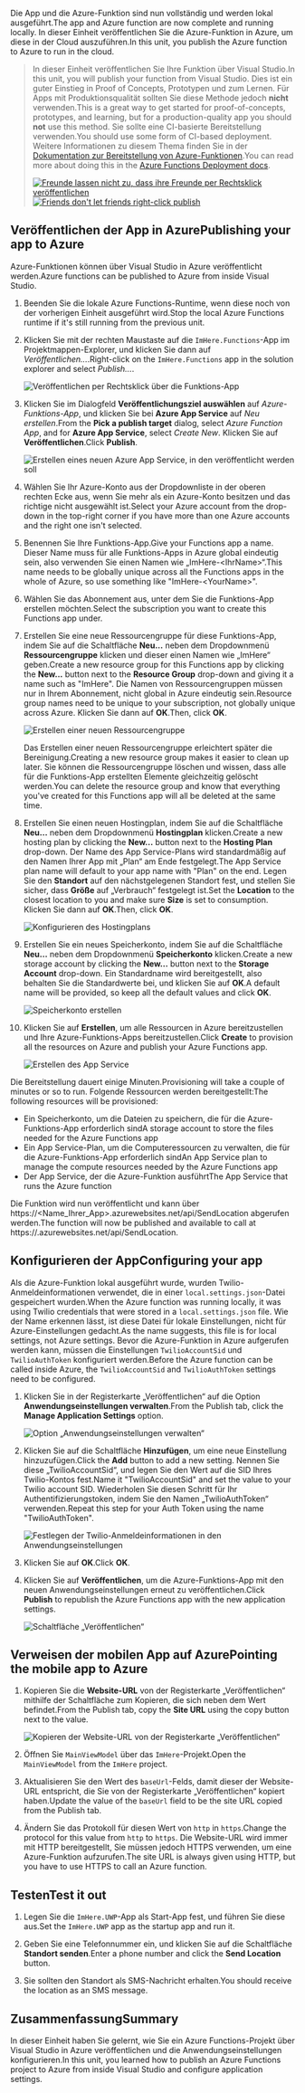 <span data-ttu-id="5d8b7-101">Die App und die Azure-Funktion sind nun vollständig und werden lokal ausgeführt.</span><span class="sxs-lookup"><span data-stu-id="5d8b7-101">The app and Azure function are now complete and running locally.</span></span> <span data-ttu-id="5d8b7-102">In dieser Einheit veröffentlichen Sie die Azure-Funktion in Azure, um diese in der Cloud auszuführen.</span><span class="sxs-lookup"><span data-stu-id="5d8b7-102">In this unit, you publish the Azure function to Azure to run in the cloud.</span></span>

> <span data-ttu-id="5d8b7-103">In dieser Einheit veröffentlichen Sie Ihre Funktion über Visual Studio.</span><span class="sxs-lookup"><span data-stu-id="5d8b7-103">In this unit, you will publish your function from Visual Studio.</span></span> <span data-ttu-id="5d8b7-104">Dies ist ein guter Einstieg in Proof of Concepts, Prototypen und zum Lernen. Für Apps mit Produktionsqualität sollten Sie diese Methode jedoch **nicht** verwenden.</span><span class="sxs-lookup"><span data-stu-id="5d8b7-104">This is a great way to get started for proof-of-concepts, prototypes, and learning, but for a production-quality app you should **not** use this method.</span></span> <span data-ttu-id="5d8b7-105">Sie sollte eine CI-basierte Bereitstellung verwenden.</span><span class="sxs-lookup"><span data-stu-id="5d8b7-105">You should use some form of CI-based deployment.</span></span> <span data-ttu-id="5d8b7-106">Weitere Informationen zu diesem Thema finden Sie in der [Dokumentation zur Bereitstellung von Azure-Funktionen](https://docs.microsoft.com/azure/azure-functions/functions-continuous-deployment).</span><span class="sxs-lookup"><span data-stu-id="5d8b7-106">You can read more about doing this in the [Azure Functions Deployment docs](https://docs.microsoft.com/azure/azure-functions/functions-continuous-deployment).</span></span>
>
> <span data-ttu-id="5d8b7-107">[![Freunde lassen nicht zu, dass ihre Freunde per Rechtsklick veröffentlichen](../media/8-friends-dont-let-friends-publish.png)](https://damianbrady.com.au/2018/02/01/friends-dont-let-friends-right-click-publish/)</span><span class="sxs-lookup"><span data-stu-id="5d8b7-107">[![Friends don't let friends right-click publish](../media/8-friends-dont-let-friends-publish.png)](https://damianbrady.com.au/2018/02/01/friends-dont-let-friends-right-click-publish/)</span></span>

## <a name="publishing-your-app-to-azure"></a><span data-ttu-id="5d8b7-108">Veröffentlichen der App in Azure</span><span class="sxs-lookup"><span data-stu-id="5d8b7-108">Publishing your app to Azure</span></span>

<span data-ttu-id="5d8b7-109">Azure-Funktionen können über Visual Studio in Azure veröffentlicht werden.</span><span class="sxs-lookup"><span data-stu-id="5d8b7-109">Azure functions can be published to Azure from inside Visual Studio.</span></span>

1. <span data-ttu-id="5d8b7-110">Beenden Sie die lokale Azure Functions-Runtime, wenn diese noch von der vorherigen Einheit ausgeführt wird.</span><span class="sxs-lookup"><span data-stu-id="5d8b7-110">Stop the local Azure Functions runtime if it's still running from the previous unit.</span></span>

2. <span data-ttu-id="5d8b7-111">Klicken Sie mit der rechten Maustaste auf die `ImHere.Functions`-App im Projektmappen-Explorer, und klicken Sie dann auf *Veröffentlichen...*.</span><span class="sxs-lookup"><span data-stu-id="5d8b7-111">Right-click on the `ImHere.Functions` app in the solution explorer and select *Publish...*.</span></span>

    ![Veröffentlichen per Rechtsklick über die Funktions-App](../media/8-right-click-publish.png)

3. <span data-ttu-id="5d8b7-113">Klicken Sie im Dialogfeld **Veröffentlichungsziel auswählen** auf *Azure-Funktions-App*, und klicken Sie bei **Azure App Service** auf *Neu erstellen*.</span><span class="sxs-lookup"><span data-stu-id="5d8b7-113">From the **Pick a publish target** dialog, select *Azure Function App*, and for **Azure App Service**, select *Create New*.</span></span> <span data-ttu-id="5d8b7-114">Klicken Sie auf **Veröffentlichen**.</span><span class="sxs-lookup"><span data-stu-id="5d8b7-114">Click **Publish**.</span></span>

    ![Erstellen eines neuen Azure App Service, in den veröffentlicht werden soll](../media/8-pick-publish-target.png)

4. <span data-ttu-id="5d8b7-116">Wählen Sie Ihr Azure-Konto aus der Dropdownliste in der oberen rechten Ecke aus, wenn Sie mehr als ein Azure-Konto besitzen und das richtige nicht ausgewählt ist.</span><span class="sxs-lookup"><span data-stu-id="5d8b7-116">Select your Azure account from the drop-down in the top-right corner if you have more than one Azure accounts and the right one isn't selected.</span></span>

5. <span data-ttu-id="5d8b7-117">Benennen Sie Ihre Funktions-App.</span><span class="sxs-lookup"><span data-stu-id="5d8b7-117">Give your Functions app a name.</span></span> <span data-ttu-id="5d8b7-118">Dieser Name muss für alle Funktions-Apps in Azure global eindeutig sein, also verwenden Sie einen Namen wie „ImHere-\<IhrName\>“.</span><span class="sxs-lookup"><span data-stu-id="5d8b7-118">This name needs to be globally unique across all the Functions apps in the whole of Azure, so use something like "ImHere-\<YourName\>".</span></span>

6. <span data-ttu-id="5d8b7-119">Wählen Sie das Abonnement aus, unter dem Sie die Funktions-App erstellen möchten.</span><span class="sxs-lookup"><span data-stu-id="5d8b7-119">Select the subscription you want to create this Functions app under.</span></span>

7. <span data-ttu-id="5d8b7-120">Erstellen Sie eine neue Ressourcengruppe für diese Funktions-App, indem Sie auf die Schaltfläche **Neu...** neben dem Dropdownmenü **Ressourcengruppe** klicken und dieser einen Namen wie „ImHere“ geben.</span><span class="sxs-lookup"><span data-stu-id="5d8b7-120">Create a new resource group for this Functions app by clicking the **New...** button next to the **Resource Group** drop-down and giving it a name such as "ImHere".</span></span> <span data-ttu-id="5d8b7-121">Die Namen von Ressourcengruppen müssen nur in Ihrem Abonnement, nicht global in Azure eindeutig sein.</span><span class="sxs-lookup"><span data-stu-id="5d8b7-121">Resource group names need to be unique to your subscription, not globally unique across Azure.</span></span> <span data-ttu-id="5d8b7-122">Klicken Sie dann auf **OK**.</span><span class="sxs-lookup"><span data-stu-id="5d8b7-122">Then, click **OK**.</span></span>

    ![Erstellen einer neuen Ressourcengruppe](../media/8-create-new-resource-group.png)

   <span data-ttu-id="5d8b7-124">Das Erstellen einer neuen Ressourcengruppe erleichtert später die Bereinigung.</span><span class="sxs-lookup"><span data-stu-id="5d8b7-124">Creating a new resource group makes it easier to clean up later.</span></span> <span data-ttu-id="5d8b7-125">Sie können die Ressourcengruppe löschen und wissen, dass alle für die Funktions-App erstellten Elemente gleichzeitig gelöscht werden.</span><span class="sxs-lookup"><span data-stu-id="5d8b7-125">You can delete the resource group and know that everything you've created for this Functions app will all be deleted at the same time.</span></span>

8. <span data-ttu-id="5d8b7-126">Erstellen Sie einen neuen Hostingplan, indem Sie auf die Schaltfläche **Neu...** neben dem Dropdownmenü **Hostingplan** klicken.</span><span class="sxs-lookup"><span data-stu-id="5d8b7-126">Create a new hosting plan by clicking the **New...** button next to the **Hosting Plan** drop-down.</span></span> <span data-ttu-id="5d8b7-127">Der Name des App Service-Plans wird standardmäßig auf den Namen Ihrer App mit „Plan“ am Ende festgelegt.</span><span class="sxs-lookup"><span data-stu-id="5d8b7-127">The App Service plan name will default to your app name with "Plan" on the end.</span></span> <span data-ttu-id="5d8b7-128">Legen Sie den **Standort** auf den nächstgelegenen Standort fest, und stellen Sie sicher, dass **Größe** auf „Verbrauch“ festgelegt ist.</span><span class="sxs-lookup"><span data-stu-id="5d8b7-128">Set the **Location** to the closest location to you and make sure **Size** is set to consumption.</span></span> <span data-ttu-id="5d8b7-129">Klicken Sie dann auf **OK**.</span><span class="sxs-lookup"><span data-stu-id="5d8b7-129">Then, click **OK**.</span></span>

    ![Konfigurieren des Hostingplans](../media/8-configure-hosting-plan.png)

9. <span data-ttu-id="5d8b7-131">Erstellen Sie ein neues Speicherkonto, indem Sie auf die Schaltfläche **Neu...** neben dem Dropdownmenü **Speicherkonto** klicken.</span><span class="sxs-lookup"><span data-stu-id="5d8b7-131">Create a new storage account by clicking the **New...** button next to the **Storage Account** drop-down.</span></span> <span data-ttu-id="5d8b7-132">Ein Standardname wird bereitgestellt, also behalten Sie die Standardwerte bei, und klicken Sie auf **OK**.</span><span class="sxs-lookup"><span data-stu-id="5d8b7-132">A default name will be provided, so keep all the default values and click **OK**.</span></span>

    ![Speicherkonto erstellen](../media/8-create-storage-account.png)

10. <span data-ttu-id="5d8b7-134">Klicken Sie auf **Erstellen**, um alle Ressourcen in Azure bereitzustellen und Ihre Azure-Funktions-Apps bereitzustellen.</span><span class="sxs-lookup"><span data-stu-id="5d8b7-134">Click **Create** to provision all the resources on Azure and publish your Azure Functions app.</span></span>

    ![Erstellen des App Service](../media/8-create-app-service.png)

<span data-ttu-id="5d8b7-136">Die Bereitstellung dauert einige Minuten.</span><span class="sxs-lookup"><span data-stu-id="5d8b7-136">Provisioning will take a couple of minutes or so to run.</span></span> <span data-ttu-id="5d8b7-137">Folgende Ressourcen werden bereitgestellt:</span><span class="sxs-lookup"><span data-stu-id="5d8b7-137">The following resources will be provisioned:</span></span>

* <span data-ttu-id="5d8b7-138">Ein Speicherkonto, um die Dateien zu speichern, die für die Azure-Funktions-App erforderlich sind</span><span class="sxs-lookup"><span data-stu-id="5d8b7-138">A storage account to store the files needed for the Azure Functions app</span></span>
* <span data-ttu-id="5d8b7-139">Ein App Service-Plan, um die Computeressourcen zu verwalten, die für die Azure-Funktions-App erforderlich sind</span><span class="sxs-lookup"><span data-stu-id="5d8b7-139">An App Service plan to manage the compute resources needed by the Azure Functions app</span></span>
* <span data-ttu-id="5d8b7-140">Der App Service, der die Azure-Funktion ausführt</span><span class="sxs-lookup"><span data-stu-id="5d8b7-140">The App Service that runs the Azure function</span></span>

<span data-ttu-id="5d8b7-141">Die Funktion wird nun veröffentlicht und kann über https://<Name_Ihrer_App>.azurewebsites.net/api/SendLocation abgerufen werden.</span><span class="sxs-lookup"><span data-stu-id="5d8b7-141">The function will now be published and available to call at https://<your-app-name>.azurewebsites.net/api/SendLocation.</span></span>

## <a name="configuring-your-app"></a><span data-ttu-id="5d8b7-142">Konfigurieren der App</span><span class="sxs-lookup"><span data-stu-id="5d8b7-142">Configuring your app</span></span>

<span data-ttu-id="5d8b7-143">Als die Azure-Funktion lokal ausgeführt wurde, wurden Twilio-Anmeldeinformationen verwendet, die in einer `local.settings.json`-Datei gespeichert wurden.</span><span class="sxs-lookup"><span data-stu-id="5d8b7-143">When the Azure function was running locally, it was using Twilio credentials that were stored in a `local.settings.json` file.</span></span> <span data-ttu-id="5d8b7-144">Wie der Name erkennen lässt, ist diese Datei für lokale Einstellungen, nicht für Azure-Einstellungen gedacht.</span><span class="sxs-lookup"><span data-stu-id="5d8b7-144">As the name suggests, this file is for local settings, not Azure settings.</span></span> <span data-ttu-id="5d8b7-145">Bevor die Azure-Funktion in Azure aufgerufen werden kann, müssen die Einstellungen `TwilioAccountSid` und `TwilioAuthToken` konfiguriert werden.</span><span class="sxs-lookup"><span data-stu-id="5d8b7-145">Before the Azure function can be called inside Azure, the `TwilioAccountSid` and `TwilioAuthToken` settings need to be configured.</span></span>

1. <span data-ttu-id="5d8b7-146">Klicken Sie in der Registerkarte „Veröffentlichen“ auf die Option **Anwendungseinstellungen verwalten**.</span><span class="sxs-lookup"><span data-stu-id="5d8b7-146">From the Publish tab, click the **Manage Application Settings** option.</span></span>

    ![Option „Anwendungseinstellungen verwalten“](../media/8-application-settings-option.png)

2. <span data-ttu-id="5d8b7-148">Klicken Sie auf die Schaltfläche **Hinzufügen**, um eine neue Einstellung hinzuzufügen.</span><span class="sxs-lookup"><span data-stu-id="5d8b7-148">Click the **Add** button to add a new setting.</span></span> <span data-ttu-id="5d8b7-149">Nennen Sie diese „TwilioAccountSid“, und legen Sie den Wert auf die SID Ihres Twilio-Kontos fest.</span><span class="sxs-lookup"><span data-stu-id="5d8b7-149">Name it "TwilioAccountSid" and set the value to your Twilio account SID.</span></span> <span data-ttu-id="5d8b7-150">Wiederholen Sie diesen Schritt für Ihr Authentifizierungstoken, indem Sie den Namen „TwilioAuthToken“ verwenden.</span><span class="sxs-lookup"><span data-stu-id="5d8b7-150">Repeat this step for your Auth Token using the name "TwilioAuthToken".</span></span>

    ![Festlegen der Twilio-Anmeldeinformationen in den Anwendungseinstellungen](../media/8-set-creds-in-app-settings.png)

3. <span data-ttu-id="5d8b7-152">Klicken Sie auf **OK**.</span><span class="sxs-lookup"><span data-stu-id="5d8b7-152">Click **OK**.</span></span>

4. <span data-ttu-id="5d8b7-153">Klicken Sie auf **Veröffentlichen**, um die Azure-Funktions-App mit den neuen Anwendungseinstellungen erneut zu veröffentlichen.</span><span class="sxs-lookup"><span data-stu-id="5d8b7-153">Click **Publish** to republish the Azure Functions app with the new application settings.</span></span>

    ![Schaltfläche „Veröffentlichen“](../media/8-publish-application-button.png)

## <a name="pointing-the-mobile-app-to-azure"></a><span data-ttu-id="5d8b7-155">Verweisen der mobilen App auf Azure</span><span class="sxs-lookup"><span data-stu-id="5d8b7-155">Pointing the mobile app to Azure</span></span>

1. <span data-ttu-id="5d8b7-156">Kopieren Sie die **Website-URL** von der Registerkarte „Veröffentlichen“ mithilfe der Schaltfläche zum Kopieren, die sich neben dem Wert befindet.</span><span class="sxs-lookup"><span data-stu-id="5d8b7-156">From the Publish tab, copy the **Site URL** using the copy button next to the value.</span></span>

    ![Kopieren der Website-URL von der Registerkarte „Veröffentlichen“](../media/8-copy-site-url.png)

2. <span data-ttu-id="5d8b7-158">Öffnen Sie `MainViewModel` über das `ImHere`-Projekt.</span><span class="sxs-lookup"><span data-stu-id="5d8b7-158">Open the `MainViewModel` from the `ImHere` project.</span></span>

3. <span data-ttu-id="5d8b7-159">Aktualisieren Sie den Wert des `baseUrl`-Felds, damit dieser der Website-URL entspricht, die Sie von der Registerkarte „Veröffentlichen“ kopiert haben.</span><span class="sxs-lookup"><span data-stu-id="5d8b7-159">Update the value of the `baseUrl` field to be the site URL copied from the Publish tab.</span></span>

4. <span data-ttu-id="5d8b7-160">Ändern Sie das Protokoll für diesen Wert von `http` in `https`.</span><span class="sxs-lookup"><span data-stu-id="5d8b7-160">Change the protocol for this value from `http` to `https`.</span></span> <span data-ttu-id="5d8b7-161">Die Website-URL wird immer mit HTTP bereitgestellt, Sie müssen jedoch HTTPS verwenden, um eine Azure-Funktion aufzurufen.</span><span class="sxs-lookup"><span data-stu-id="5d8b7-161">The site URL is always given using HTTP, but you have to use HTTPS to call an Azure function.</span></span>

## <a name="test-it-out"></a><span data-ttu-id="5d8b7-162">Testen</span><span class="sxs-lookup"><span data-stu-id="5d8b7-162">Test it out</span></span>

1. <span data-ttu-id="5d8b7-163">Legen Sie die `ImHere.UWP`-App als Start-App fest, und führen Sie diese aus.</span><span class="sxs-lookup"><span data-stu-id="5d8b7-163">Set the `ImHere.UWP` app as the startup app and run it.</span></span>

2. <span data-ttu-id="5d8b7-164">Geben Sie eine Telefonnummer ein, und klicken Sie auf die Schaltfläche **Standort senden**.</span><span class="sxs-lookup"><span data-stu-id="5d8b7-164">Enter a phone number and click the **Send Location** button.</span></span>

3. <span data-ttu-id="5d8b7-165">Sie sollten den Standort als SMS-Nachricht erhalten.</span><span class="sxs-lookup"><span data-stu-id="5d8b7-165">You should receive the location as an SMS message.</span></span>

## <a name="summary"></a><span data-ttu-id="5d8b7-166">Zusammenfassung</span><span class="sxs-lookup"><span data-stu-id="5d8b7-166">Summary</span></span>

<span data-ttu-id="5d8b7-167">In dieser Einheit haben Sie gelernt, wie Sie ein Azure Functions-Projekt über Visual Studio in Azure veröffentlichen und die Anwendungseinstellungen konfigurieren.</span><span class="sxs-lookup"><span data-stu-id="5d8b7-167">In this unit, you learned how to publish an Azure Functions project to Azure from inside Visual Studio and configure application settings.</span></span>